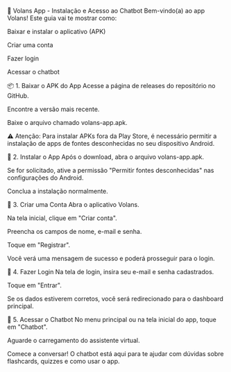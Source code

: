🤖 Volans App - Instalação e Acesso ao Chatbot
Bem-vindo(a) ao app Volans! Este guia vai te mostrar como:

Baixar e instalar o aplicativo (APK)

Criar uma conta

Fazer login

Acessar o chatbot

📦 1. Baixar o APK do App
Acesse a página de releases do repositório no GitHub.

Encontre a versão mais recente.

Baixe o arquivo chamado volans-app.apk.

⚠️ Atenção: Para instalar APKs fora da Play Store, é necessário permitir a instalação de apps de fontes desconhecidas no seu dispositivo Android.

📲 2. Instalar o App
Após o download, abra o arquivo volans-app.apk.

Se for solicitado, ative a permissão "Permitir fontes desconhecidas" nas configurações do Android.

Conclua a instalação normalmente.

📝 3. Criar uma Conta
Abra o aplicativo Volans.

Na tela inicial, clique em "Criar conta".

Preencha os campos de nome, e-mail e senha.

Toque em "Registrar".

Você verá uma mensagem de sucesso e poderá prosseguir para o login.

🔐 4. Fazer Login
Na tela de login, insira seu e-mail e senha cadastrados.

Toque em "Entrar".

Se os dados estiverem corretos, você será redirecionado para o dashboard principal.

💬 5. Acessar o Chatbot
No menu principal ou na tela inicial do app, toque em "Chatbot".

Aguarde o carregamento do assistente virtual.

Comece a conversar! O chatbot está aqui para te ajudar com dúvidas sobre flashcards, quizzes e como usar o app.
